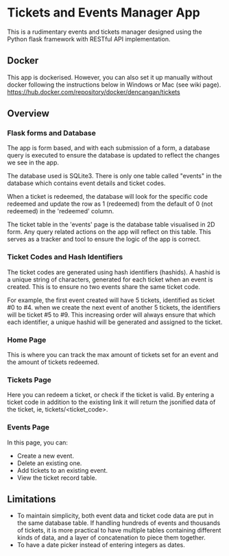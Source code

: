 # Tickets and Events Manager App
This is a rudimentary events and tickets manager designed using the Python flask framework with RESTful API implementation.

## Docker
This app is dockerised. However, you can also set it up manually without docker following the instructions below in Windows or Mac (see wiki page).
https://hub.docker.com/repository/docker/dencangan/tickets

## Overview
### Flask forms and Database
The app is form based, and with each submission of a form, a database query is executed to ensure the database is updated to reflect the changes we see in the app.

The database used is SQLite3. There is only one table called "events" in the database which contains event details and ticket codes. 

When a ticket is redeemed, the database will look for the specific code redeemed and update the row as 1 (redeemed) from the default of 0 (not redeemed) in the 'redeemed' column.

The ticket table in the 'events' page is the database table visualised in 2D form. Any query related actions on the app will reflect on this table. This serves as a tracker and tool to ensure the logic of the app is correct.

### Ticket Codes and Hash Identifiers
The ticket codes are generated using hash identifiers (hashids). A hashid is a unique string of characters, generated for each ticket when an event is created. This is to ensure no two events share the same ticket code. 

For example, the first event created will have 5 tickets, identified as ticket #0 to #4. when we create the next event of another 5 tickets, the identifiers will be ticket #5 to #9. This increasing order will always ensure that which each identifier, a unique hashid will be generated and assigned to the ticket.

### Home Page
This is where you can track the max amount of tickets set for an event and the amount of tickets redeemed.

### Tickets Page 
Here you can redeem a ticket, or check if the ticket is valid.
By entering a ticket code in addition to the existing link it will return the jsonified data of the ticket, ie, tickets/<ticket_code>.

### Events Page
In this page, you can:
- Create a new event.
- Delete an existing one.
- Add tickets to an existing event.
- View the ticket record table.

## Limitations
- To maintain simplicity, both event data and ticket code data are put in the same database table. If handling hundreds of events and thousands of tickets, it is more practical to have multiple tables containing different kinds of data, and a layer of concatenation to piece them together.
- To have a date picker instead of entering integers as dates.
